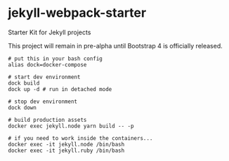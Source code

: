 # jekyll-webpack-starter
Starter Kit for Jekyll projects

This project will remain in pre-alpha until Bootstrap 4 is officially released.

```shell
# put this in your bash config
alias dock=docker-compose

# start dev environment
dock build
dock up -d # run in detached mode

# stop dev environment
dock down

# build production assets
docker exec jekyll.node yarn build -- -p

# if you need to work inside the containers...
docker exec -it jekyll.node /bin/bash
docker exec -it jekyll.ruby /bin/bash
```
